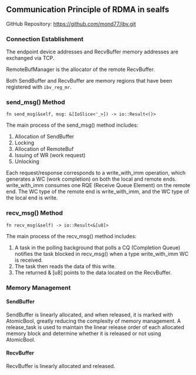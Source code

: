 ## Communication Principle of RDMA in sealfs

GitHub Repository: https://github.com/mond77/ibv.git

### Connection Establishment

The endpoint device addresses and RecvBuffer memory addresses are exchanged via TCP.

RemoteBufManager is the allocator of the remote RecvBuffer.

Both SendBuffer and RecvBuffer are memory regions that have been registered with `ibv_reg_mr`.

### send_msg() Method

`fn send_msg(&self, msg: &[IoSlice<'_>]) -> io::Result<()> `

The main process of the send_msg() method includes:

1. Allocation of SendBuffer
2. Locking
3. Allocation of RemoteBuf
4. Issuing of WR (work request)
5. Unlocking

Each request/response corresponds to a write_with_imm operation, which generates a WC (work completion) on both the local and remote ends. write_with_imm consumes one RQE (Receive Queue Element) on the remote end. The WC type of the remote end is write_with_imm, and the WC type of the local end is write.

### recv_msg() Method

`fn recv_msg(&self) -> io::Result<&[u8]> `

The main process of the recv_msg() method includes:

1. A task in the polling background that polls a CQ (Completion Queue) notifies the task blocked in recv_msg() when a type write_with_imm WC is received.
2. The task then reads the data of this write.
3. The returned & [u8] points to the data located on the RecvBuffer.

### Memory Management

#### SendBuffer

SendBuffer is linearly allocated, and when released, it is marked with AtomicBool, greatly reducing the complexity of memory management. A release_task is used to maintain the linear release order of each allocated memory block and determine whether it is released or not using AtomicBool.

#### RecvBuffer

RecvBuffer is linearly allocated and released.

